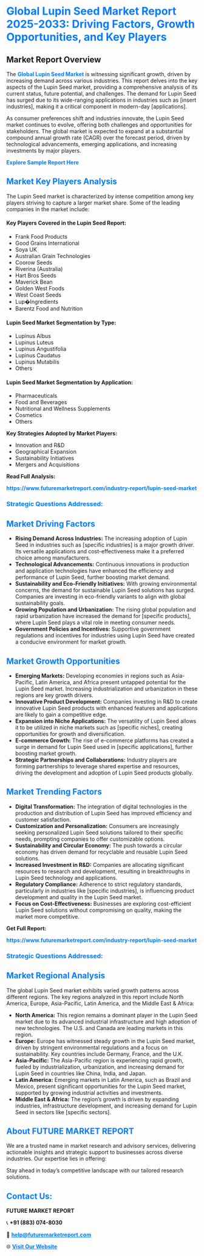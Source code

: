 <h1 style="color: #007BFF;">Global Lupin Seed Market Report 2025-2033: Driving Factors, Growth Opportunities, and Key Players</h1>

<section id="overview">
<h2>Market Report Overview</h2>
<p>The <a href="https://www.futuremarketreport.com/industry-report/lupin-seed-market" style="color: #007BFF; text-decoration: none;"><strong>Global Lupin Seed Market</strong></a> is witnessing significant growth, driven by increasing demand across various industries. This report delves into the key aspects of the Lupin Seed market, providing a comprehensive analysis of its current status, future potential, and challenges. The demand for Lupin Seed has surged due to its wide-ranging applications in industries such as [insert industries], making it a critical component in modern-day [applications].</p>
<p>As consumer preferences shift and industries innovate, the Lupin Seed market continues to evolve, offering both challenges and opportunities for stakeholders. The global market is expected to expand at a substantial compound annual growth rate (CAGR) over the forecast period, driven by technological advancements, emerging applications, and increasing investments by major players.</p>
</section>

<section id="overview">
<p><a href="https://www.futuremarketreport.com/request-sample/reportId=43249" style="color: #007BFF; text-decoration: none;"><strong>Explore Sample Report Here</strong></a></p>
</section>

<section id="key-players">
<h2 style="color: #007BFF;">Market Key Players Analysis</h2>
<p>The Lupin Seed market is characterized by intense competition among key players striving to capture a larger market share. Some of the leading companies in the market include:</p>
<h4>Key Players Covered in the Lupin Seed Report:</h4>
<ul><li>Frank Food Products</li><li>Good Grains International</li><li>Soya UK</li><li>Australian Grain Technologies</li><li>Coorow Seeds</li><li>Riverina (Australia)</li><li>Hart Bros Seeds</li><li>Maverick Bean</li><li>Golden West Foods</li><li>West Coast Seeds</li><li>Lup�Ingredients</li><li>Barentz Food and Nutrition</li></ul>
<h4>Lupin Seed Market Segmentation by Type:</h4>
<ul><li>Lupinus Albus</li><li>Lupinus Luteus</li><li>Lupinus Angustifolia</li><li>Lupinus Caudatus</li><li>Lupinus Mutabilis</li><li>Others</li></ul>

<h4>Lupin Seed Market Segmentation by Application:</h4>
<ul><li>Pharmaceuticals</li><li>Food and Beverages</li><li>Nutritional and Wellness Supplements</li><li>Cosmetics</li><li>Others</li></ul>
<p><strong>Key Strategies Adopted by Market Players:</strong></p>
<ul>
<li>Innovation and R&D</li>
<li>Geographical Expansion</li>
<li>Sustainability Initiatives</li>
<li>Mergers and Acquisitions</li>
</ul>
</section>

<section>
<p><strong>Read Full Analysis: </strong></p><a href="https://www.futuremarketreport.com/industry-report/lupin-seed-market" style="color: #007BFF; text-decoration: none;"><strong>https://www.futuremarketreport.com/industry-report/lupin-seed-market</strong></a>
<h3 style="color: #007BFF;">Strategic Questions Addressed:</h3>
</section>

<section id="driving-factors">
<h2 style="color: #007BFF;">Market Driving Factors</h2>
<ul>
<li><strong>Rising Demand Across Industries:</strong> The increasing adoption of Lupin Seed in industries such as [specific industries] is a major growth driver. Its versatile applications and cost-effectiveness make it a preferred choice among manufacturers.</li>
<li><strong>Technological Advancements:</strong> Continuous innovations in production and application technologies have enhanced the efficiency and performance of Lupin Seed, further boosting market demand.</li>
<li><strong>Sustainability and Eco-Friendly Initiatives:</strong> With growing environmental concerns, the demand for sustainable Lupin Seed solutions has surged. Companies are investing in eco-friendly variants to align with global sustainability goals.</li>
<li><strong>Growing Population and Urbanization:</strong> The rising global population and rapid urbanization have increased the demand for [specific products], where Lupin Seed plays a vital role in meeting consumer needs.</li>
<li><strong>Government Policies and Incentives:</strong> Supportive government regulations and incentives for industries using Lupin Seed have created a conducive environment for market growth.</li>
</ul>
</section>

<section id="growth-opportunities">
<h2 style="color: #007BFF;">Market Growth Opportunities</h2>
<ul>
<li><strong>Emerging Markets:</strong> Developing economies in regions such as Asia-Pacific, Latin America, and Africa present untapped potential for the Lupin Seed market. Increasing industrialization and urbanization in these regions are key growth drivers.</li>
<li><strong>Innovative Product Development:</strong> Companies investing in R&D to create innovative Lupin Seed products with enhanced features and applications are likely to gain a competitive edge.</li>
<li><strong>Expansion into Niche Applications:</strong> The versatility of Lupin Seed allows it to be utilized in niche markets such as [specific niches], creating opportunities for growth and diversification.</li>
<li><strong>E-commerce Growth:</strong> The rise of e-commerce platforms has created a surge in demand for Lupin Seed used in [specific applications], further boosting market growth.</li>
<li><strong>Strategic Partnerships and Collaborations:</strong> Industry players are forming partnerships to leverage shared expertise and resources, driving the development and adoption of Lupin Seed products globally.</li>
</ul>
</section>

<section id="trending-factors">
<h2 style="color: #007BFF;">Market Trending Factors</h2>
<ul>
<li><strong>Digital Transformation:</strong> The integration of digital technologies in the production and distribution of Lupin Seed has improved efficiency and customer satisfaction.</li>
<li><strong>Customization and Personalization:</strong> Consumers are increasingly seeking personalized Lupin Seed solutions tailored to their specific needs, prompting companies to offer customizable options.</li>
<li><strong>Sustainability and Circular Economy:</strong> The push towards a circular economy has driven demand for recyclable and reusable Lupin Seed solutions.</li>
<li><strong>Increased Investment in R&D:</strong> Companies are allocating significant resources to research and development, resulting in breakthroughs in Lupin Seed technology and applications.</li>
<li><strong>Regulatory Compliance:</strong> Adherence to strict regulatory standards, particularly in industries like [specific industries], is influencing product development and quality in the Lupin Seed market.</li>
<li><strong>Focus on Cost-Effectiveness:</strong> Businesses are exploring cost-efficient Lupin Seed solutions without compromising on quality, making the market more competitive.</li>
</ul>
</section>

<section>
<p><strong>Get Full Report: </strong></p><a href="https://www.futuremarketreport.com/industry-report/lupin-seed-market" style="color: #007BFF; text-decoration: none;"><strong>https://www.futuremarketreport.com/industry-report/lupin-seed-market</strong></a>
<h3 style="color: #007BFF;">Strategic Questions Addressed:</h3>
</section>


<section id="regional-analysis">
<h2 style="color: #007BFF;">Market Regional Analysis</h2>
<p>The global Lupin Seed market exhibits varied growth patterns across different regions. The key regions analyzed in this report include North America, Europe, Asia-Pacific, Latin America, and the Middle East & Africa:</p>
<ul>
<li><strong>North America:</strong> This region remains a dominant player in the Lupin Seed market due to its advanced industrial infrastructure and high adoption of new technologies. The U.S. and Canada are leading markets in this region.</li>
<li><strong>Europe:</strong> Europe has witnessed steady growth in the Lupin Seed market, driven by stringent environmental regulations and a focus on sustainability. Key countries include Germany, France, and the U.K.</li>
<li><strong>Asia-Pacific:</strong> The Asia-Pacific region is experiencing rapid growth, fueled by industrialization, urbanization, and increasing demand for Lupin Seed in countries like China, India, and Japan.</li>
<li><strong>Latin America:</strong> Emerging markets in Latin America, such as Brazil and Mexico, present significant opportunities for the Lupin Seed market, supported by growing industrial activities and investments.</li>
<li><strong>Middle East & Africa:</strong> The region’s growth is driven by expanding industries, infrastructure development, and increasing demand for Lupin Seed in sectors like [specific sectors].</li>
</ul>
</section>

<footer>
<h2 style="color: #007BFF;">About FUTURE MARKET REPORT</h2>
<p>We are a trusted name in market research and advisory services, delivering actionable insights and strategic support to businesses across diverse industries. Our expertise lies in offering:</p>

<p>Stay ahead in today’s competitive landscape with our tailored research solutions.</p>

<h2 style="color: #007BFF;">Contact Us:</h2>
<p><strong>FUTURE MARKET REPORT</strong></p>
<p>📞 <strong>+91 (883) 074-8030</strong></p>
<p>📧 <strong><a href="mailto:help@futuremarketreport.com" style="color: #007BFF;">help@futuremarketreport.com</a></strong></p>
<p>🌐 <strong><a href="https://www.futuremarketreport.com/" style="color: #007BFF;">Visit Our Website</a></strong></p>
</footer>